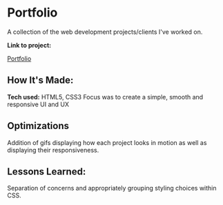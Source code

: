 # Portfolio

A collection of the web development projects/clients I've worked on.

**Link to project:** 

[Portfolio](https://alanliang.netlify.app/)

## How It's Made:

**Tech used:** HTML5, CSS3
Focus was to create a simple, smooth and responsive UI and UX

## Optimizations

Addition of gifs displaying how each project looks in motion as well as displaying their responsiveness. 

## Lessons Learned:

Separation of concerns and appropriately grouping styling choices within CSS. 
